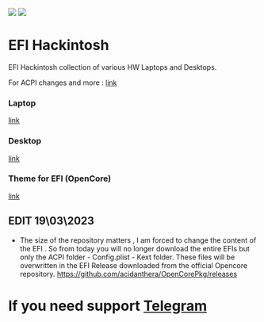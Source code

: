 [![](https://img.shields.io/badge/Reposity-Baio77-informational?style=flat&logo=apple&logoColor=white&color=9debeb)](https://github.com/Baio1977?tab=repositories)
[![](https://img.shields.io/badge/Telegram-HackintoshLifeIT-informational?style=flat&logo=telegram&logoColor=white&color=5fb659)](https://t.me/HackintoshLife_it)

# EFI Hackintosh
EFI Hackintosh collection of various HW Laptops and Desktops.

For ACPI changes and more : [link](https://github.com/5T33Z0/OC-Little-Translated)

### Laptop

[link](https://github.com/Baio1977/EFI-Varie-Hackintosh/tree/main/EFI%20Laptop%20)

### Desktop

[link](https://github.com/Baio1977/EFI-Varie-Hackintosh/tree/main/EFI%20Desktop) 

### Theme for EFI (OpenCore)

[link](https://github.com/Baio1977/EFI-Varie-Hackintosh/tree/main/Themes%20EFI)   

## EDIT 19\03\2023

 - The size of the repository matters , I am forced to change the content of the EFI .
   So from today you will no longer download the entire EFIs but only the ACPI folder - Config.plist - Kext folder.
   These files will be overwritten in the EFI Release downloaded from the official Opencore repository.
   https://github.com/acidanthera/OpenCorePkg/releases

# If you need support [Telegram](https://t.me/HackintoshLife_it)

